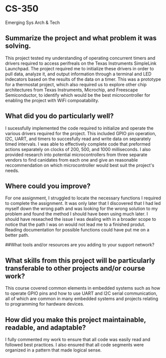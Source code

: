 # CS-350
Emerging Sys Arch &amp; Tech

## Summarize the project and what problem it was solving.

This project tested my understanding of operating concurrent timers and drivers required to access perifreals on the Texas Instruments SimpleLink Launchpad. The project required me to initialize these drivers in order to pull data, analyze it, and output information through a terminal and LED indecators based on the results of the data on a timer. This was a prototype for a thermostat project, which also required us to explore other chip architectures from Texas Instruments, Microchip, and Freescape Semiconductor, to identify which would be the best microcontroller for enabling the project with WiFi compoatability.

## What did you do particularly well?

I sucessfully implemented the code required to initialize and operate the various drivers required for the project. This included  GPIO pin operation, I2C, UART, and timers to succesfully read and write data on separately timed intervals. I was able to effectively complete code that preformed actions separately on clocks of 200, 500, and 1000 milliseconds. I also provided research into potential microcontrollers from three separate vendors to find canidates from each one and give an reasonable reccommendation on which microcontroller would best suit the project's needs.

## Where could you improve?

For one assignment, I struggled to locate the necessary functions I required to complete the assignment. It was only later that I discovered that I had led myself down the wrong path and was looking for the wrong solution to my problem and found the method I should have been using much later. I should have reseached the issue I was dealing with in a broader scope to notice that the path I was on would not lead me to a finished produt. Reading documentation for possible functions could have put me on a better path.

##What tools and/or resources are you adding to your support network?



## What skills from this project will be particularly transferable to other projects and/or course work?

This course covered common elements in embedded systems such as how to operate GPIO pins and how to use UART and I2C serial communication, all of which are common in many embedded systems and projects relating to programming for hardware devices.

## How did you make this project maintainable, readable, and adaptable?

I fully commented my work to ensure that all code was easily read and followed best practices. I also ensured that all code segments were organized in a pattern that made logical sense.
